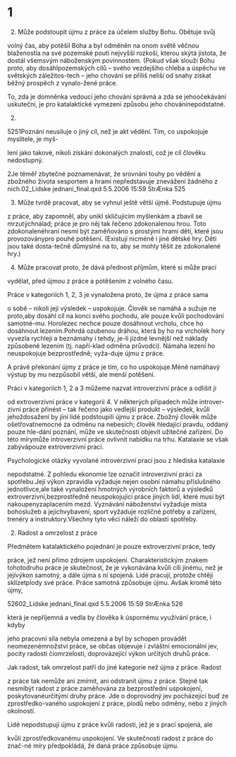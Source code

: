 # 1

2. Může podstoupit újmu z práce za účelem služby Bohu. Obětuje svůj

volný čas, aby potěšil Boha a byl odměněn na onom světě věčnou blaženostía na své pozemské pouti nejvyšší rozkoší, kterou skýtá jistota, že dostál všemsvým náboženským povinnostem. (Pokud však slouží Bohu proto, aby dosáhlpozemských cílů – svého vezdejšího chleba a úspěchu ve světských záležitos-tech – jeho chování se příliš neliší od snahy získat běžný prospěch z vynalo-žené práce.

To, zda je domněnka vedoucí jeho chování správná a zda se jehoočekávání uskuteční, je pro katalaktické vymezení způsobu jeho chovánínepodstatné.

2)

5251Poznání neusiluje o jiný cíl, než je akt vědění. Tím, co uspokojuje myslitele, je myš-

lení jako takové, nikoli získání dokonalých znalostí, což je cíl člověku nedostupný.

2Je téměř zbytečné poznamenávat, že srovnání touhy po vědění a zbožného života sesportem a hrami nepředstavuje znevážení žádného z nich.02_Lidske jednani_final.qxd 5.5.2006 15:59 StrÆnka 525

3. Může tvrdě pracovat, aby se vyhnul ještě větší újmě. Podstupuje újmu

z práce, aby zapomněl, aby unikl skličujícím myšlenkám a zbavil se mrzutýchnálad; práce je pro něj tak řečeno zdokonalenou hrou. Toto zdokonalenéhraní nesmí být zaměňováno s prostými hrami dětí, které jsou provozoványpro pouhé potěšení. (Existují nicméně i jiné dětské hry. Děti jsou také dosta-tečně důmyslné na to, aby se mohly těšit ze zdokonalené hry.)

4. Může pracovat proto, že dává přednost příjmům, které si může prací

vydělat, před újmou z práce a potěšením z volného času.

Práce v kategoriích 1, 2, 3 je vynaložena proto, že újma z práce sama

o sobě – nikoli její výsledek – uspokojuje. Člověk se namáhá a sužuje ne proto,aby dosáhl cíl na konci svého pochodu, ale pouze kvůli pochodování samotné-mu. Horolezec nechce pouze dosáhnout vrcholu, chce ho dosáhnout lezením.Pohrdá ozubenou dráhou, která by ho na vrcholek hory vyvezla rychleji a beznámahy i tehdy, je-li jízdné levnější než náklady způsobené lezením (tj. napří-klad odměna průvodci). Námaha lezení ho neuspokojuje bezprostředně; vyža-duje újmu z práce.

A právě překonání újmy z práce je tím, co ho uspokojuje.Méně namáhavý výstup by mu nezpůsobil větší, ale menší potěšení.

Práci v kategoriích 1, 2 a 3 můžeme nazvat introverzivní práce a odlišit ji

od extroverzivní práce v kategorii 4. V některých případech může introver-zivní práce přinést – tak řečeno jako vedlejší produkt – výsledek, kvůli jehoždosažení by jiní lidé podstoupili újmu z práce. Zbožný člověk může ošetřovatnemocné za odměnu na nebesích; člověk hledající pravdu, oddaný pouze hle-dání poznání, může ve skutečnosti objevit užitečné zařízení. Do této mírymůže introverzivní práce ovlivnit nabídku na trhu. Katalaxie se však zabývápouze extroverzivní prací.

Psychologické otázky vyvolané introverzivní prací jsou z hlediska katalaxie

nepodstatné. Z pohledu ekonomie lze označit introverzivní práci za spotřebu.Její výkon zpravidla vyžaduje nejen osobní námahu příslušného jednotlivce,ale také vynaložení hmotných výrobních faktorů a výsledků extroverzivní,bezprostředně neuspokojující práce jiných lidí, které musí být nakoupenyzaplacením mezd. Vyznávání náboženství vyžaduje místa bohoslužeb a jejichvybavení, sport vyžaduje rozličné potřeby a zařízení, trenéry a instruktory.Všechny tyto věci náleží do oblasti spotřeby.

2. Radost a omrzelost z práce

Předmětem katalaktického pojednání je pouze extroverzivní práce, tedy

práce, jež není přímo zdrojem uspokojení. Charakteristickým znakem tohotodruhu práce je skutečnost, že je vykonávána kvůli cíli jinému, než je jejívýkon samotný, a dále újma s ní spojená. Lidé pracují, protože chtějí sklízetplody své práce. Práce samotná způsobuje újmu. Avšak kromě této újmy,

52602_Lidske jednani_final.qxd 5.5.2006 15:59 StrÆnka 526

která je nepříjemná a vedla by člověka k úspornému využívání práce, i kdyby

jeho pracovní síla nebyla omezená a byl by schopen provádět neomezenémnožství práce, se občas objevuje i zvláštní emocionální jev, pocity radosti čiomrzelosti, doprovázející výkon určitých druhů práce.

Jak radost, tak omrzelost patří do jiné kategorie než újma z práce. Radost

z práce tak nemůže ani zmírnit, ani odstranit újmu z práce. Stejně tak nesmíbýt radost z práce zaměňována za bezprostřední uspokojení, poskytovanéurčitými druhy práce. Jde o doprovodný jev pocházející buď ze zprostředko-vaného uspokojení z práce, plodů nebo odměny, nebo z jiných okolností.

Lidé nepodstupují újmu z práce kvůli radosti, jež je s prací spojená, ale

kvůli zprostředkovanému uspokojení. Ve skutečnosti radost z práce do znač-né míry předpokládá, že daná práce způsobuje újmu.

